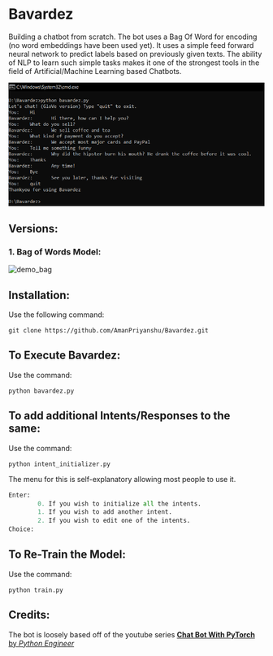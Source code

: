 # Bavardez
Building a chatbot from scratch. The bot uses a Bag Of Word for encoding (no word embeddings have been used yet). It uses a simple feed forward neural network to predict labels based on previously given texts. The ability of NLP to learn such simple tasks makes it one of the strongest tools in the field of Artificial/Machine Learning based Chatbots.

![demo](bavardez_example.PNG)

## Versions:

### 1. Bag of Words Model:

![demo_bag](/images/bof_model_example.PNG)

## Installation:
Use the following command: 
```
git clone https://github.com/AmanPriyanshu/Bavardez.git
```

## To Execute Bavardez:
Use the command: 
```
python bavardez.py
```

## To add additional Intents/Responses to the same:
Use the command: 
```
python intent_initializer.py
```
The menu for this is self-explanatory allowing most people to use it. 
```python
Enter:
        0. If you wish to initialize all the intents.
        1. If you wish to add another intent.
        2. If you wish to edit one of the intents.
Choice:
```

## To Re-Train the Model:
Use the command: 
```
python train.py
```
## Credits:
The bot is loosely based off of the youtube series [**Chat Bot With PyTorch** by *Python Engineer*](https://www.youtube.com/playlist?list=PLqnslRFeH2UrFW4AUgn-eY37qOAWQpJyg)
